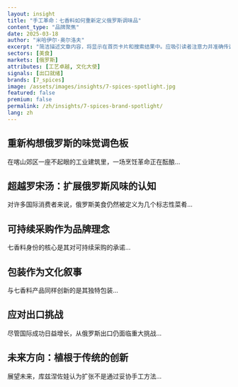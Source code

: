 ```yaml
---
layout: insight
title: "手工革命：七香料如何重新定义俄罗斯调味品"
content_type: "品牌聚焦"
date: 2025-03-18
author: "米哈伊尔·奥尔洛夫"
excerpt: "简洁描述文章内容，将显示在首页卡片和搜索结果中。应吸引读者注意力并准确传达文章内容（2-3个句子）。"
sectors: [美食]
markets: [俄罗斯]
attributes: [工艺卓越, 文化大使]
signals: [出口就绪]
brands: [7_spices]
image: /assets/images/insights/7-spices-spotlight.jpg
featured: false
premium: false
permalink: /zh/insights/7-spices-brand-spotlight/
lang: zh
---
```


## 重新构想俄罗斯的味觉调色板

在喀山郊区一座不起眼的工业建筑里，一场烹饪革命正在酝酿...

## 超越罗宋汤：扩展俄罗斯风味的认知

对许多国际消费者来说，俄罗斯美食仍然被定义为几个标志性菜肴...

## 可持续采购作为品牌理念

七香料身份的核心是其对可持续采购的承诺...

## 包装作为文化叙事

与七香料产品同样创新的是其独特包装...

## 应对出口挑战

尽管国际成功日益增长，从俄罗斯出口仍面临重大挑战...

## 未来方向：植根于传统的创新

展望未来，库兹涅佐娃认为扩张不是通过妥协手工方法...